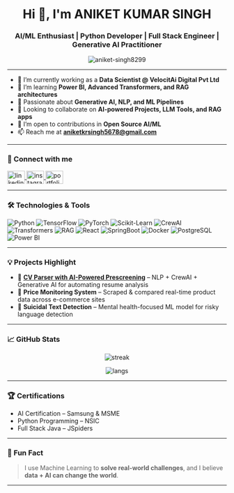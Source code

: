 <h1 align="center">Hi 👋, I'm ANIKET KUMAR SINGH</h1>
<h3 align="center">AI/ML Enthusiast | Python Developer | Full Stack Engineer | Generative AI Practitioner</h3>

<p align="center">
  <img src="https://komarev.com/ghpvc/?username=aniket-singh8299&label=Profile%20views&color=0e75b6&style=flat" alt="aniket-singh8299" />
</p>

---

- 🔭 I’m currently working as a **Data Scientist @ VelocitAi Digital Pvt Ltd**
- 🌱 I’m learning **Power BI, Advanced Transformers, and RAG architectures**
- 🤖 Passionate about **Generative AI, NLP, and ML Pipelines**
- 👯 Looking to collaborate on **AI-powered Projects, LLM Tools, and RAG apps**
- 🤝 I’m open to contributions in **Open Source AI/ML**
- 📫 Reach me at **aniketkrsingh5678@gmail.com**

---

### 🔗 Connect with me
<p align="left">
  <a href="https://linkedin.com/in/aniket-kr-singh122" target="blank">
    <img align="center" src="https://cdn.jsdelivr.net/npm/simple-icons@v3/icons/linkedin.svg" alt="linkedin" height="30" width="40" />
  </a>
  <a href="https://instagram.com/_official_aniket_11" target="blank">
    <img align="center" src="https://cdn.jsdelivr.net/npm/simple-icons@v3/icons/instagram.svg" alt="instagram" height="30" width="40" />
  </a>
  <a href="https://aniket-singh-portfolio.netlify.app/" target="blank">
    <img align="center" src="https://cdn.jsdelivr.net/npm/simple-icons@v3/icons/internetexplorer.svg" alt="portfolio" height="30" width="40" />
  </a>
</p>

---

### 🛠️ Technologies & Tools
![Python](https://img.shields.io/badge/-Python-3776AB?style=flat-square&logo=python&logoColor=white)
![TensorFlow](https://img.shields.io/badge/-TensorFlow-FF6F00?style=flat-square&logo=tensorflow&logoColor=white)
![PyTorch](https://img.shields.io/badge/-PyTorch-EE4C2C?style=flat-square&logo=pytorch&logoColor=white)
![Scikit-Learn](https://img.shields.io/badge/-Scikit%20Learn-F7931E?style=flat-square&logo=scikit-learn&logoColor=white)
![CrewAI](https://img.shields.io/badge/-CrewAI-blueviolet?style=flat-square)
![Transformers](https://img.shields.io/badge/-HuggingFace-yellow?style=flat-square&logo=huggingface&logoColor=black)
![RAG](https://img.shields.io/badge/-RAG-green?style=flat-square)
![React](https://img.shields.io/badge/-React-20232A?style=flat-square&logo=react)
![SpringBoot](https://img.shields.io/badge/-SpringBoot-6DB33F?style=flat-square&logo=springboot&logoColor=white)
![Docker](https://img.shields.io/badge/-Docker-2496ED?style=flat-square&logo=docker&logoColor=white)
![PostgreSQL](https://img.shields.io/badge/-PostgreSQL-336791?style=flat-square&logo=postgresql&logoColor=white)
![Power BI](https://img.shields.io/badge/-PowerBI-F2C811?style=flat-square&logo=powerbi&logoColor=black)

---

### 💡 Projects Highlight
- 🚀 **[CV Parser with AI-Powered Prescreening](https://github.com/aniket-singh8299)** – NLP + CrewAI + Generative AI for automating resume analysis
- 🛒 **Price Monitoring System** – Scraped & compared real-time product data across e-commerce sites
- 🧠 **Suicidal Text Detection** – Mental health-focused ML model for risky language detection

---

### 📈 GitHub Stats

<p align="center">
  <img src="https://github-readme-streak-stats.herokuapp.com/?user=aniket-singh8299&theme=radical" alt="streak" />
</p>
<p align="center">
  <img src="https://github-readme-stats.vercel.app/api/top-langs/?username=aniket-singh8299&layout=compact&theme=radical" alt="langs" />
</p>

---

### 🏆 Certifications
- AI Certification – Samsung & MSME
- Python Programming – NSIC
- Full Stack Java – JSpiders

---

### 🧠 Fun Fact
> I use Machine Learning to **solve real-world challenges**, and I believe **data + AI can change the world**.

---

